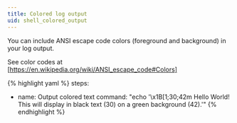 ```yaml
---
title: Colored log output
uid: shell_colored_output
---
```


You can include ANSI escape code colors (foreground and background) in your log output.

See color codes at [https://en.wikipedia.org/wiki/ANSI_escape_code#Colors]

{% highlight yaml %}
steps:
  - name: Output colored text
    command: "echo '\x1B[1;30;42m Hello World! This will display in black text (30) on a green background (42).'"
{% endhighlight %}
